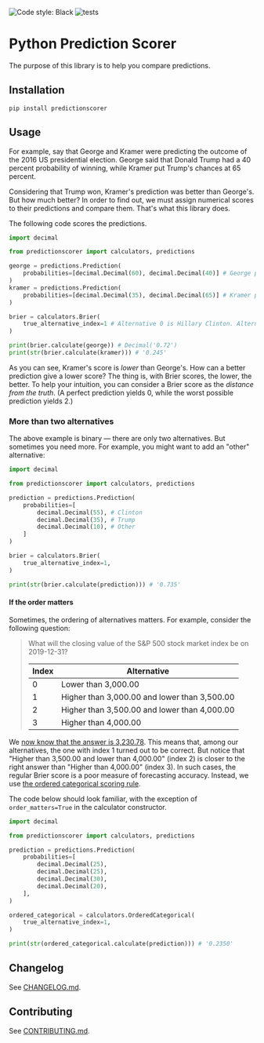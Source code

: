![Code style: Black](https://img.shields.io/badge/code%20style-black-000000.svg)
![tests](https://github.com/yhoiseth/python-prediction-scorer/workflows/tests/badge.svg)

# Python Prediction Scorer

The purpose of this library is to help you compare predictions.

## Installation

`pip install predictionscorer` 

## Usage

For example, say that George and Kramer were predicting the outcome of the 2016 US presidential election. George said that Donald Trump had a 40 percent probability of winning, while Kramer put Trump's chances at 65 percent.

Considering that Trump won, Kramer's prediction was better than George's. But how much better? In order to find out, we must assign numerical scores to their predictions and compare them. That's what this library does.

The following code scores the predictions.

```python
import decimal

from predictionscorer import calculators, predictions

george = predictions.Prediction(
    probabilities=[decimal.Decimal(60), decimal.Decimal(40)] # George put Clinton at 60 % and Trump at 40 %.
)
kramer = predictions.Prediction(
    probabilities=[decimal.Decimal(35), decimal.Decimal(65)] # Kramer put Clinton at 35 % and Trump at 65 %.
)

brier = calculators.Brier(
    true_alternative_index=1 # Alternative 0 is Hillary Clinton. Alternative 1 is Donald Trump.
)

print(brier.calculate(george)) # Decimal('0.72')
print(str(brier.calculate(kramer))) # '0.245'
```

As you can see, Kramer's score is _lower_ than George's. How can a better prediction give a lower score? The thing is, with Brier scores, the lower, the better. To help your intuition, you can consider a Brier score as the _distance from the truth_. (A perfect prediction yields 0, while the worst possible prediction yields 2.)

### More than two alternatives

The above example is binary — there are only two alternatives. But sometimes you need more. For example, you might want to add an "other" alternative:

```python
import decimal

from predictionscorer import calculators, predictions

prediction = predictions.Prediction(
    probabilities=[
        decimal.Decimal(55), # Clinton
        decimal.Decimal(35), # Trump
        decimal.Decimal(10), # Other
    ]
)

brier = calculators.Brier(
    true_alternative_index=1,
)

print(str(brier.calculate(prediction))) # '0.735'
```

#### If the order matters

Sometimes, the ordering of alternatives matters. For example, consider the following question:

> What will the closing value of the S&P 500 stock market index be on 2019-12-31?
>
> | Index | Alternative                                  |
> |-------|----------------------------------------------|
> | 0     | Lower than 3,000.00                          |
> | 1     | Higher than 3,000.00 and lower than 3,500.00 |
> | 2     | Higher than 3,500.00 and lower than 4,000.00 |
> | 3     | Higher than 4,000.00                         |

We [now know that the answer is 3,230.78](https://us.spindices.com/indices/equity/sp-500). This means that, among our alternatives, the one with index 1 turned out to be correct. But notice that "Higher than 3,500.00 and lower than 4,000.00" (index 2) is closer to the right answer than "Higher than 4,000.00" (index 3). In such cases, the regular Brier score is a poor measure of forecasting accuracy. Instead, we use [the ordered categorical scoring rule](https://goodjudgment.io/Training/Ordered_Categorical_Scoring_Rule.pdf).

The code below should look familiar, with the exception of `order_matters=True` in the calculator constructor.

```python
import decimal

from predictionscorer import calculators, predictions

prediction = predictions.Prediction(
    probabilities=[
        decimal.Decimal(25),
        decimal.Decimal(25),
        decimal.Decimal(30),
        decimal.Decimal(20),
    ],
)

ordered_categorical = calculators.OrderedCategorical(
    true_alternative_index=1,
)

print(str(ordered_categorical.calculate(prediction))) # '0.2350'
```

## Changelog

See [CHANGELOG.md](CHANGELOG.md).

## Contributing

See [CONTRIBUTING.md](CONTRIBUTING.md).
